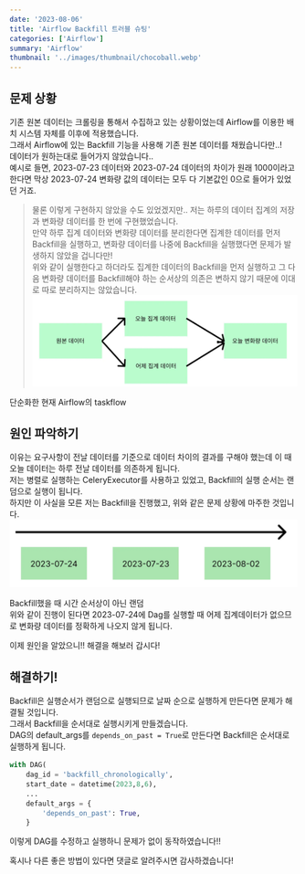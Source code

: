 ```yaml
---
date: '2023-08-06'
title: 'Airflow Backfill 트러블 슈팅'
categories: ['Airflow']
summary: 'Airflow'
thumbnail: '../images/thumbnail/chocoball.webp'
---
```

## 문제 상황
기존 원본 데이터는 크롤링을 통해서 수집하고 있는 상황이었는데 Airflow를 이용한 배치 시스템 자체를 이후에 적용했습니다.  
그래서 Airflow에 있는 Backfill 기능을 사용해 기존 원본 데이터를 채웠습니다만..!  
데이터가 원하는대로 들어가지 않았습니다..  
예시로 들면, 2023-07-23 데이터와 2023-07-24 데이터의 차이가 원래 1000이라고 한다면 막상 2023-07-24 변화량 값의 데이터는 모두 다 기본값인 0으로 들어가 있었던 거죠.  
> 물론 이렇게 구현하지 않았을 수도 있었겠지만.. 저는 하루의 데이터 집계의 저장과 변화량 데이터를 한 번에 구현했었습니다. <br>만약 하루 집계 데이터와 변화량 데이터를 분리한다면 집계한 데이터를 먼저 Backfill을 실행하고, 변화량 데이터를 나중에 Backfill을 실행했다면 문제가 발생하지 않았을 겁니다만!  <br>위와 같이 실행한다고 하더라도 집계한 데이터의 Backfill을 먼저 실행하고 그 다음 변화량 데이터를 Backfill해야 하는 순서상의 의존은 변하지 않기 때문에 이대로 따로 분리하지는 않았습니다. 
![](../images/content/2023-08-13-10-03-26.webp)
<div class="source">단순화한 현재 Airflow의 taskflow</div>

## 원인 파악하기 
이유는 요구사항이 전날 데이터를 기준으로 데이터 차이의 결과를 구해야 했는데 이 때 오늘 데이터는 하루 전날 데이터를 의존하게 됩니다.  
저는 병렬로 실행하는 CeleryExecutor를 사용하고 있었고, Backfill의 실행 순서는 랜덤으로 실행이 됩니다.  
하지만 이 사실을 모른 저는 Backfill을 진행했고, 위와 같은 문제 상황에 마주한 것입니다.
![](../images/content/2023-08-11-17-57-40.webp)
<div class="source">Backfill했을 때 시간 순서상이 아닌 랜덤</div>
위와 같이 진행이 된다면 2023-07-24에 Dag를 실행할 때 어제 집계데이터가 없으므로 변화량 데이터를 정확하게 나오지 않게 됩니다.  

이제 원인을 알았으니!! 해결을 해보러 갑시다! 

## 해결하기!
Backfill은 실행순서가 랜덤으로 실행되므로 날짜 순으로 실행하게 만든다면 문제가 해결될 것입니다.  
그래서 Backfill을 순서대로 실행시키게 만들겠습니다.  
DAG의 default_args를 `depends_on_past = True`로 만든다면 Backfill은 순서대로 실행하게 됩니다.

<div class="code-header">
	<span class="red btn"></span>
	<span class="yellow btn"></span>
	<span class="green btn"></span>
</div>

```python
with DAG(
    dag_id = 'backfill_chronologically',
    start_date = datetime(2023,8,6), 
    ...
    default_args = {
        'depends_on_past': True,
    }
```
이렇게 DAG를 수정하고 실행하니 문제가 없이 동작하였습니다!!


혹시나 다른 좋은 방법이 있다면 댓글로 알려주시면 감사하겠습니다!
